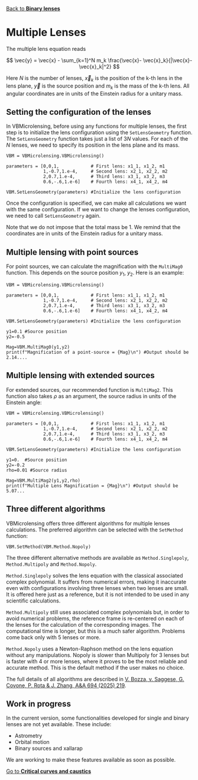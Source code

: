 [Back to **Binary lenses**](BinaryLenses.md)


# Multiple Lenses

The multiple lens equation reads

$$ \vec{y} = \vec{x} - \sum_{k=1}^N m_k \frac{\vec{x}- \vec{x}_k}{|\vec{x}- \vec{x}_k|^2} $$

Here $N$ is the number of lenses, $\vec{x}_k$ is the position of the k-th lens in the lens plane, $\vec{y}$ is the source position and $m_k$ is the mass of the k-th lens. All angular coordinates are in units of the Einstein radius for a unitary mass. 

## Setting the configuration of the lenses

In VBMicrolensing, before using any functions for multiple lenses, the first step is to initialize the lens configuration using the `SetLensGeometry` function. The `SetLensGeometry` function takes just a list of $3N$ values. For each of the $N$ lenses, we need to specify its position in the lens plane and its mass.

```
VBM = VBMicrolensing.VBMicrolensing()

parameters = [0,0,1,            # First lens: x1_1, x1_2, m1
              1,-0.7,1.e-4,     # Second lens: x2_1, x2_2, m2
              2,0.7,1.e-4,      # Third lens: x3_1, x3_2, m3
              0.6,-.6,1.e-6]    # Fourth lens: x4_1, x4_2, m4

VBM.SetLensGeometry(parameters) #Initialize the lens configuration

```

Once the configuration is specified, we can make all calculations we want with the same configuration. If we want to change the lenses configuration, we need to call `SetLensGeometry` again.

Note that we do not impose that the total mass be 1. We remind that the coordinates are in units of the Einstein radius for a unitary mass.

## Multiple lensing with point sources

For point sources, we can calculate the magnification with the `MultiMag0` function. This depends on the source position $y_1$, $y_2$. Here is an example:

```
VBM = VBMicrolensing.VBMicrolensing()

parameters = [0,0,1,            # First lens: x1_1, x1_2, m1
              1,-0.7,1.e-4,     # Second lens: x2_1, x2_2, m2
              2,0.7,1.e-4,      # Third lens: x3_1, x3_2, m3
              0.6,-.6,1.e-6]    # Fourth lens: x4_1, x4_2, m4

VBM.SetLensGeometry(parameters) #Initialize the lens configuration

y1=0.1 #Source position 
y2=-0.5

Mag=VBM.MultiMag0(y1,y2)   
print(f"Magnification of a point-source = {Mag}\n") #Output should be 2.14....
```

## Multiple lensing with extended sources

For extended sources, our recommended function is `MultiMag2`. This function also takes $\rho$ as an argument, the source radius in units of the Einstein angle:

```
VBM = VBMicrolensing.VBMicrolensing()

parameters = [0,0,1,            # First lens: x1_1, x1_2, m1
              1,-0.7,1.e-4,     # Second lens: x2_1, x2_2, m2
              2,0.7,1.e-4,      # Third lens: x3_1, x3_2, m3
              0.6,-.6,1.e-6]    # Fourth lens: x4_1, x4_2, m4

VBM.SetLensGeometry(parameters) #Initialize the lens configuration

y1=0.  #Source position
y2=-0.2 
rho=0.01 #Source radius

Mag=VBM.MultiMag2(y1,y2,rho) 
print(f"Multiple Lens Magnification = {Mag}\n") #Output should be 5.07...

```

## Three different algorithms

VBMicrolensing offers three different algorithms for multiple lenses calculations. The preferred algorithm can be selected with the `SetMethod` function:
```
VBM.SetMethod(VBM.Method.Nopoly)
```

The three different alternative methods are available as `Method.Singlepoly`, `Method.Multipoly` and `Method.Nopoly`.

`Method.Singlepoly` solves the lens equation with the classical associated complex polynomial. It suffers from numerical errors, making it inaccurate even with configurations involving three lenses when two lenses are small. It is offered here just as a reference, but it is not intended to be used in any scientific calculations.

`Method.Multipoly` still uses associated complex polynomials but, in order to avoid numerical problems, the reference frame is re-centered on each of the lenses for the calculation of the corresponding images. The computational time is longer, but this is a much safer algorithm. Problems come back only with 5 lenses or more.

`Method.Nopoly` uses a Newton-Raphson method on the lens equation without any manipulations. Nopoly is slower than Multipoly for 3 lenses but is faster with 4 or more lenses, where it proves to be the most reliable and accurate method. This is the default method if the user makes no choice.

The full details of all algorithms are described in [V. Bozza, v. Saggese, G. Covone, P. Rota & J. Zhang, A&A 694 (2025) 219](https://ui.adsabs.harvard.edu/abs/2025A%26A...694A.219B/abstract).

## Work in progress

In the current version, some functionalities developed for single and binary lenses are not yet available. These include:

- Astrometry
- Orbital motion
- Binary sources and xallarap

We are working to make these features available as soon as possible.

[Go to **Critical curves and caustics**](CriticalCurvesAndCaustics.md)
